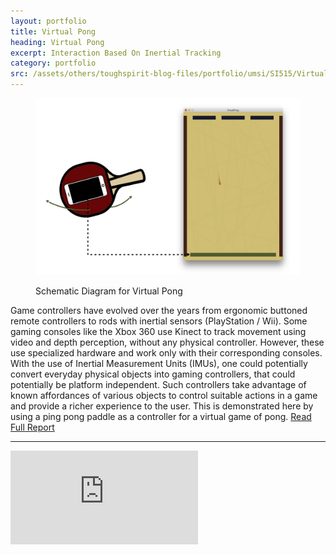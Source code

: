 ```yaml
---
layout: portfolio
title: Virtual Pong
heading: Virtual Pong
excerpt: Interaction Based On Inertial Tracking
category: portfolio
src: /assets/others/toughspirit-blog-files/portfolio/umsi/SI515/VirtualPong.jpg
---
```


<figure>
	<img src="/assets/others/toughspirit-blog-files/portfolio/umsi/SI515/VirtualPong.jpg" class="img-responsive" title="Schematic Diagram for Virtual Pong" alt="Schematic Diagram for Virtual Pong" style="margin-bottom: 15px;"/>
	<figcaption>Schematic Diagram for Virtual Pong</figcaption>
</figure>

Game controllers have evolved over the years from ergonomic buttoned remote controllers to rods with inertial sensors (PlayStation / Wii). Some gaming consoles like the Xbox 360 use Kinect to track movement using video and depth perception, without any physical controller. However, these use specialized hardware and work only with their corresponding consoles. With the use of Inertial Measurement Units (IMUs), one could potentially convert everyday physical objects into gaming controllers, that could potentially be platform independent. Such controllers take advantage of known affordances of various objects to control suitable actions in a game and provide a richer experience to the user. This is demonstrated here by using a ping pong paddle as a controller for a virtual game of pong. <a href="/assets/others/toughspirit-blog-files/portfolio/umsi/SI515/Inertial%20Tracking.pdf" target="_blank">Read Full Report</a>

---

<!-- 4:3 aspect ratio -->
<div class="embed-responsive embed-responsive-4by3" style="padding-bottom: 73.8%;">
  <iframe class="embed-responsive-item" 
      src="https://player.vimeo.com/video/192999510?badge=0&byline=0&portrait=0&title=0"
      frameborder="0" webkitallowfullscreen mozallowfullscreen allowfullscreen></iframe>
</div>
